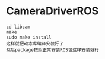 # CameraDriverROS

    cd libcam
    make
    sudo make install
    这样就把动态库编译安装好了
    然后package按照正常安装ROS包这样安装就行
